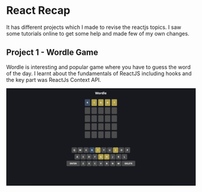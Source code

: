 # React Recap 

It has different projects which I made to revise the reactjs topics. I saw some tutorials online to get some help and made few of my own changes. 

## Project 1 - Wordle Game

Wordle is interesting and popular game where you have to guess the word of the day. 
I learnt about the fundamentals of ReactJS including hooks and the key part was ReactJs Context API. 

![Wordle](./wordle-game/screenshots/middle.png)